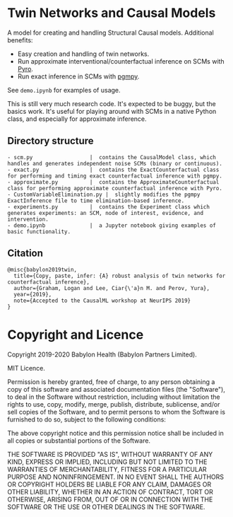 # Twin Networks and Causal Models
A model for creating and handling Structural Causal models. Additional benefits:

- Easy creation and handling of twin networks.
- Run approximate interventional/counterfactual inference on SCMs with [Pyro](https://github.com/pyro-ppl/pyro).
- Run exact inference in SCMs with [pgmpy](https://github.com/pgmpy/pgmpy).

See `demo.ipynb` for examples of usage.

This is still very much research code. It's expected to be buggy, but the basics work.
It's useful for playing around with SCMs in a native Python class, and especially for
approximate inference.

## Directory structure

```
- scm.py                  |  contains the CausalModel class, which handles and generates independent noise SCMs (binary or continuous).
- exact.py                |  contains the ExactCounterfactual class for performing and timing exact counterfactual inference with pgmpy.
- approximate.py          |  contains the ApproximateCounterfactual class for performing approximate counterfactual inference with Pyro.
- CustomVariableElimination.py |  slightly modifies the pgmpy ExactInference file to time elimination-based inference.
- experiments.py          |  contains the Experiment class which generates experiments: an SCM, node of interest, evidence, and intervention.
- demo.ipynb              |  a Jupyter notebook giving examples of basic functionality.
```

## Citation

```
@misc{babylon2019twin,
  title={Copy, paste, infer: {A} robust analysis of twin networks for counterfactual inference},
  author={Graham, Logan and Lee, Ciar{\'a}n M. and Perov, Yura},
  year={2019},
  note={Accepted to the CausalML workshop at NeurIPS 2019}
}
```


# Copyright and Licence

Copyright 2019-2020 Babylon Health (Babylon Partners Limited).

MIT Licence.

Permission is hereby granted, free of charge, to any person obtaining a copy of this software and associated documentation files (the "Software"), to deal in the Software without restriction, including without limitation the rights to use, copy, modify, merge, publish, distribute, sublicense, and/or sell copies of the Software, and to permit persons to whom the Software is furnished to do so, subject to the following conditions:

The above copyright notice and this permission notice shall be included in all copies or substantial portions of the Software.

THE SOFTWARE IS PROVIDED "AS IS", WITHOUT WARRANTY OF ANY KIND, EXPRESS OR IMPLIED, INCLUDING BUT NOT LIMITED TO THE WARRANTIES OF MERCHANTABILITY, FITNESS FOR A PARTICULAR PURPOSE AND NONINFRINGEMENT. IN NO EVENT SHALL THE AUTHORS OR COPYRIGHT HOLDERS BE LIABLE FOR ANY CLAIM, DAMAGES OR OTHER LIABILITY, WHETHER IN AN ACTION OF CONTRACT, TORT OR OTHERWISE, ARISING FROM, OUT OF OR IN CONNECTION WITH THE SOFTWARE OR THE USE OR OTHER DEALINGS IN THE SOFTWARE.
